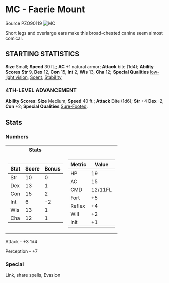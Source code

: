 # MC - Faerie Mount
Source PZO90119
![MC](https://images-wixmp-ed30a86b8c4ca887773594c2.wixmp.com/f/0496fc1f-e0fb-45ea-ae43-6a7f703726c2/dcd09bs-84c419be-fbec-421e-a3a1-d971f715c5ca.png?token=eyJ0eXAiOiJKV1QiLCJhbGciOiJIUzI1NiJ9.eyJzdWIiOiJ1cm46YXBwOjdlMGQxODg5ODIyNjQzNzNhNWYwZDQxNWVhMGQyNmUwIiwiaXNzIjoidXJuOmFwcDo3ZTBkMTg4OTgyMjY0MzczYTVmMGQ0MTVlYTBkMjZlMCIsIm9iaiI6W1t7InBhdGgiOiJcL2ZcLzA0OTZmYzFmLWUwZmItNDVlYS1hZTQzLTZhN2Y3MDM3MjZjMlwvZGNkMDlicy04NGM0MTliZS1mYmVjLTQyMWUtYTNhMS1kOTcxZjcxNWM1Y2EucG5nIn1dXSwiYXVkIjpbInVybjpzZXJ2aWNlOmZpbGUuZG93bmxvYWQiXX0.H_rIP-cyWIztB_49Uh9-m_q5bnnxfodpKOHuzw5VCz4)

Short legs and overlarge ears make this broad-chested canine seem almost comical.

## STARTING STATISTICS
**Size** Small; **Speed** 30 ft.; **AC** +1 natural armor; **Attack** bite (1d4); **Ability Scores** **Str** 9, **Dex** 12, **Con** 15, **Int** 2, **Wis** 13, **Cha** 12; **Special Qualities** [low-light vision](https://www.d20pfsrd.com/gamemastering/special-abilities#TOC-Low-Light-Vision), [Scent](https://www.d20pfsrd.com/gamemastering/special-abilities#TOC-Scent), [Stability](https://www.d20pfsrd.com/bestiary/monster-listings/animals/faerie-mount/)

### 4TH-LEVEL ADVANCEMENT

**Ability Scores**: **Size** Medium; **Speed** 40 ft.; **Attack** Bite (1d6); **Str** +4 **Dex** -2, **Con** +2; **Special Qualities** [Sure-Footed](https://www.d20pfsrd.com/bestiary/monster-listings/animals/faerie-mount/).

## Stats
### Numbers
<table>
<tr><th>Stats</th><th></th></tr>
<tr><td>

|Stat|Score|Bonus|
|---|---|---|
|Str|10|0|
|Dex|13|1|
|Con|15|2|
|Int|6|-2|
|Wis|13|1|
|Cha|12|1|

</td><td>

|Metric|Value|
|---|---|
|HP|19|
|AC|15|
|CMD|12/11FL|
|Fort|+5|
|Reflex|+4|
|Will|+2|
|Init|+1|
</td></tr>
</table>
Attack - +3 1d4
 
Perception - +7

### Special
Link, share spells, Evasion
